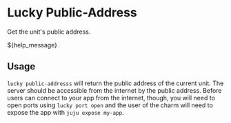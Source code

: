 # Lucky Public-Address

Get the unit's public address.

${help_message}

## Usage

`lucky public-addresss` will return the public address of the current unit. The server should be accessible from the internet by the public address. Before users can connect to your app from the internet, though, you will need to open ports using `lucky port open` and the user of the charm will need to expose the app with `juju expose my-app`.